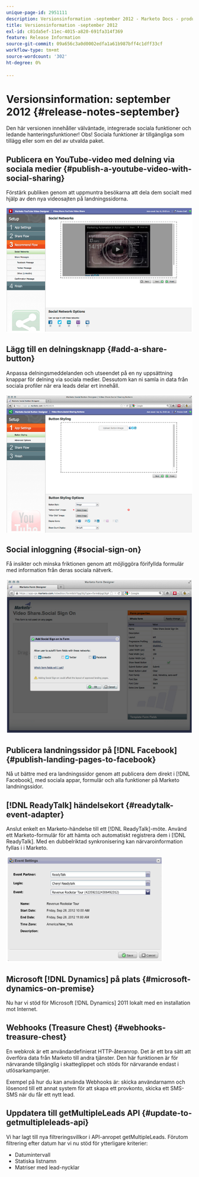 ```yaml
---
unique-page-id: 2951111
description: Versionsinformation -september 2012 - Marketo Docs - produktdokumentation
title: Versionsinformation -september 2012
exl-id: c81da5ef-11ec-4015-a820-691fa314f369
feature: Release Information
source-git-commit: 09a656c3a0d0002edfa1a61b987bff4c1dff33cf
workflow-type: tm+mt
source-wordcount: '302'
ht-degree: 0%

---
```


# Versionsinformation: september 2012 {#release-notes-september}

Den här versionen innehåller välväntade, integrerade sociala funktioner och ledande hanteringsfunktioner! Obs! Sociala funktioner är tillgängliga som tillägg eller som en del av utvalda paket.

## Publicera en YouTube-video med delning via sociala medier {#publish-a-youtube-video-with-social-sharing}

Förstärk publiken genom att uppmuntra besökarna att dela dem socialt med hjälp av den nya videosajten på landningssidorna.

![](assets/image2014-9-23-10-3a39-3a21.png)

## Lägg till en delningsknapp {#add-a-share-button}

Anpassa delningsmeddelanden och utseendet på en ny uppsättning knappar för delning via sociala medier. Dessutom kan ni samla in data från sociala profiler när era leads delar ert innehåll.

![](assets/image2014-9-23-10-3a39-3a46.png)

## Social inloggning {#social-sign-on}

Få insikter och minska friktionen genom att möjliggöra förifyllda formulär med information från deras sociala nätverk.

![](assets/image2014-9-23-10-3a40-3a2.png)

## Publicera landningssidor på [!DNL Facebook] {#publish-landing-pages-to-facebook}

Nå ut bättre med era landningssidor genom att publicera dem direkt i [!DNL Facebook], med sociala appar, formulär och alla funktioner på Marketo landningssidor.

## [!DNL ReadyTalk] händelsekort {#readytalk-event-adapter}

Anslut enkelt en Marketo-händelse till ett [!DNL ReadyTalk]-möte. Använd ett Marketo-formulär för att hämta och automatiskt registrera dem i [!DNL ReadyTalk]. Med en dubbelriktad synkronisering kan närvaroinformation fyllas i i Marketo.

![](assets/image2014-9-23-10-3a40-3a16.png)

## Microsoft [!DNL Dynamics] på plats {#microsoft-dynamics-on-premise}

Nu har vi stöd för Microsoft [!DNL Dynamics] 2011 lokalt med en installation mot Internet.

## Webhooks (Treasure Chest) {#webhooks-treasure-chest}

En webkrok är ett användardefinierat HTTP-återanrop. Det är ett bra sätt att överföra data från Marketo till andra tjänster. Den här funktionen är för närvarande tillgänglig i skatteglippet och stöds för närvarande endast i utlösarkampanjer.

Exempel på hur du kan använda Webhooks är: skicka användarnamn och lösenord till ett annat system för att skapa ett provkonto, skicka ett SMS-SMS när du får ett nytt lead.

## Uppdatera till getMultipleLeads API {#update-to-getmultipleleads-api}

Vi har lagt till nya filtreringsvillkor i API-anropet getMultipleLeads. Förutom filtrering efter datum har vi nu stöd för ytterligare kriterier:

* Datumintervall
* Statiska listnamn
* Matriser med lead-nycklar
